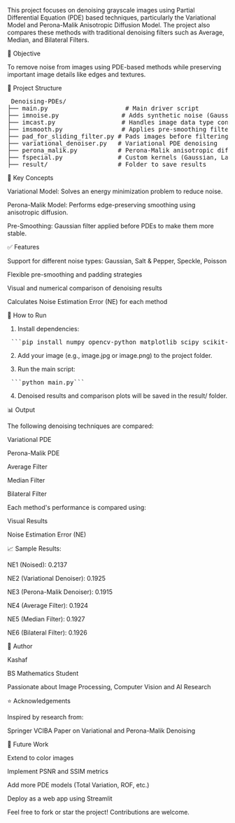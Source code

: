 This project focuses on denoising grayscale images using Partial Differential Equation (PDE) based techniques, particularly the Variational Model and Perona-Malik Anisotropic Diffusion Model. The project also compares these methods with traditional denoising filters such as Average, Median, and Bilateral Filters.

📌 Objective

To remove noise from images using PDE-based methods while preserving important image details like edges and textures.

📁 Project Structure

<pre> Denoising-PDEs/
├── main.py                     # Main driver script
├── imnoise.py                 # Adds synthetic noise (Gaussian, Salt & Pepper, etc.)
├── imcast.py                  # Handles image data type conversions
├── imsmooth.py                # Applies pre-smoothing filters
├── pad_for_sliding_filter.py # Pads images before filtering
├── variational_denoiser.py   # Variational PDE denoising
├── perona_malik.py           # Perona-Malik anisotropic diffusion denoising
├── fspecial.py               # Custom kernels (Gaussian, Laplacian, etc.)
├── result/                   # Folder to save results </pre>

🧠 Key Concepts

Variational Model: Solves an energy minimization problem to reduce noise.

Perona-Malik Model: Performs edge-preserving smoothing using anisotropic diffusion.

Pre-Smoothing: Gaussian filter applied before PDEs to make them more stable.

✅ Features

Support for different noise types: Gaussian, Salt & Pepper, Speckle, Poisson

Flexible pre-smoothing and padding strategies

Visual and numerical comparison of denoising results

Calculates Noise Estimation Error (NE) for each method

🔧 How to Run

1. Install dependencies:

<pre> ```pip install numpy opencv-python matplotlib scipy scikit-image``` </pre>

2. Add your image (e.g., image.jpg or image.png) to the project folder.
  
3. Run the main script:

<pre> ```python main.py``` </pre>

4. Denoised results and comparison plots will be saved in the result/ folder.

📊 Output

The following denoising techniques are compared:

Variational PDE

Perona-Malik PDE

Average Filter

Median Filter

Bilateral Filter

Each method's performance is compared using:

Visual Results

Noise Estimation Error (NE)

📈 Sample Results:

NE1 (Noised): 0.2137

NE2 (Variational Denoiser): 0.1925

NE3 (Perona-Malik Denoiser): 0.1915

NE4 (Average Filter): 0.1924

NE5 (Median Filter): 0.1927

NE6 (Bilateral Filter): 0.1926

👤 Author

Kashaf

BS Mathematics Student

Passionate about Image Processing, Computer Vision and AI Research

⭐ Acknowledgements

Inspired by research from:

Springer VCIBA Paper on Variational and Perona-Malik Denoising

🧠 Future Work

Extend to color images

Implement PSNR and SSIM metrics

Add more PDE models (Total Variation, ROF, etc.)

Deploy as a web app using Streamlit

Feel free to fork or star the project! Contributions are welcome.
